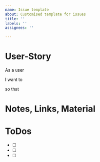 ```yaml
---
name: Issue template
about: Customised template for issues
title: ''
labels: ''
assignees: ''

---
```


# User-Story

As a user

I want to

so that

# Notes, Links, Material

# ToDos

- [ ]
- [ ]
- [ ]

